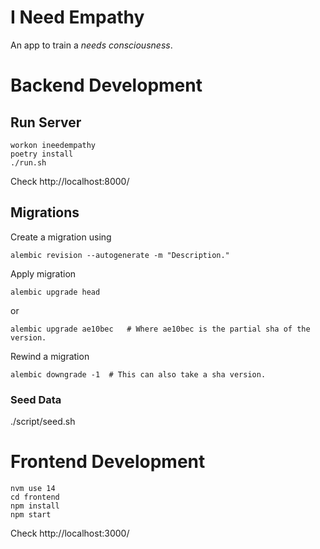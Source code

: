 # I Need Empathy

An app to train a _needs consciousness_.

# Backend Development

## Run Server

```
workon ineedempathy
poetry install
./run.sh
```

Check http://localhost:8000/

## Migrations

Create a migration using

```
alembic revision --autogenerate -m "Description."
```

Apply migration

```
alembic upgrade head
```

or

```
alembic upgrade ae10bec   # Where ae10bec is the partial sha of the version.
```

Rewind a migration

```
alembic downgrade -1  # This can also take a sha version.
```

### Seed Data

./script/seed.sh

# Frontend Development

```
nvm use 14
cd frontend
npm install
npm start
```

Check http://localhost:3000/
